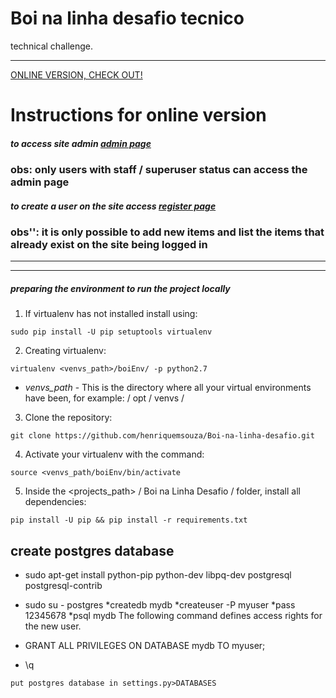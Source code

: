 # Boi na linha desafio tecnico
technical challenge.
***
[ONLINE VERSION, CHECK OUT!](https://boi-na-linha.herokuapp.com/ "click to see more")

# Instructions for online version
##### to access site admin [admin page](https://boi-na-linha.herokuapp.com/admin "click to see more")
###  obs: only users with staff / superuser status can access the admin page
##### to create a user on the site access [register page](https://boi-na-linha.herokuapp.com/register/ "click to see more")

###  obs'': it is only possible to add new items and list the items that already exist on the site being logged in
***
***
##### preparing the environment to run the project locally


1. If virtualenv has not installed install using:
 ```
sudo pip install -U pip setuptools virtualenv
 ```
2. Creating virtualenv:
 ```
virtualenv <venvs_path>/boiEnv/ -p python2.7
 ```
 
 - *venvs_path* - This is the directory where all your virtual environments have been, for example: / opt / venvs /
 
 
3. Clone the repository:
 ```
 git clone https://github.com/henriquemsouza/Boi-na-linha-desafio.git
 ```
 
 4. Activate your virtualenv with the command:
 ```
 source <venvs_path/boiEnv/bin/activate
 ```
 5. Inside the <projects_path> / Boi na Linha Desafio / folder, install all dependencies:
 ```
 pip install -U pip && pip install -r requirements.txt
 ```
## create postgres database
 
* sudo apt-get install python-pip python-dev libpq-dev postgresql postgresql-contrib
* sudo su - postgres
*createdb mydb
*createuser -P myuser
*pass 12345678
*psql mydb
The following command defines access rights for the new user.
* GRANT ALL PRIVILEGES ON DATABASE mydb TO myuser;

* \q
 ```
 put postgres database in settings.py>DATABASES
  ```
